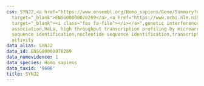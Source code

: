 ```yaml
---
csv: SYNJ2,<a href="https://www.ensembl.org/Homo_sapiens/Gene/Summary?db=core;g=ENSG00000078269"
  target="_blank">ENSG00000078269</a>,<a href="https://www.ncbi.nlm.nih.gov/pubmed/17216044"
  target="_blank"><i class="fas fa-file"></i></a>",genetic interference,functional
  association,HeLa, high throughput transcription profiling by microarray,nucleotide
  sequence identification,nucleotide sequence identification,transcriptional regulation,down-regulates
  activity
data_alias: SYNJ2
data_id: ENSG00000078269
data_numevidence: 1
data_species: Homo sapiens
data_taxid: '9606'
title: SYNJ2
---
```

